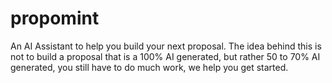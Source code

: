 # propomint
An AI Assistant to help you build your next proposal. The idea behind this is not to build a proposal that is a 100% AI generated, but rather 50 to 70% AI generated, you still have to do much work, we help you get started. 
